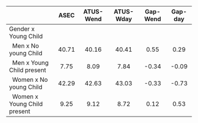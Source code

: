 
|                      |         ASEC |    ATUS-Wend |    ATUS-Wday |     Gap-Wend |      Gap-day |
| -------------------- | :----------: | :----------: | :----------: | :----------: | :----------: |
| Gender x Young Child |              |              |              |              |              |
| &nbsp;&nbsp;Men x No young Child |        40.71 |        40.16 |        40.41 |         0.55 |         0.29 |
| &nbsp;&nbsp;Men x Young Child present |         7.75 |         8.09 |         7.84 |        -0.34 |        -0.09 |
| &nbsp;&nbsp;Women x No young Child |        42.29 |        42.63 |        43.03 |        -0.33 |        -0.73 |
| &nbsp;&nbsp;Women x Young Child present |         9.25 |         9.12 |         8.72 |         0.12 |         0.53 |

